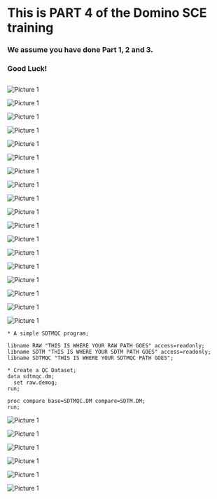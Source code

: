 # This is PART 4 of the Domino SCE training  
### We assume you have done Part 1, 2 and 3. 
### Good Luck!
##
![Picture 1](https://github.com/dominopetter/sce-training/blob/main/intro/4.png)

![Picture 1](https://github.com/dominopetter/sce-training/blob/main/SCE-Training-Part4/1.png)

![Picture 1](https://github.com/dominopetter/sce-training/blob/main/SCE-Training-Part4/2.png)

![Picture 1](https://github.com/dominopetter/sce-training/blob/main/SCE-Training-Part4/3.png)

![Picture 1](https://github.com/dominopetter/sce-training/blob/main/SCE-Training-Part4/4.png)

![Picture 1](https://github.com/dominopetter/sce-training/blob/main/SCE-Training-Part4/5.png)

![Picture 1](https://github.com/dominopetter/sce-training/blob/main/SCE-Training-Part4/6.png)

![Picture 1](https://github.com/dominopetter/sce-training/blob/main/SCE-Training-Part4/7.png)

![Picture 1](https://github.com/dominopetter/sce-training/blob/main/SCE-Training-Part4/8.png)

![Picture 1](https://github.com/dominopetter/sce-training/blob/main/SCE-Training-Part4/9.png)

![Picture 1](https://github.com/dominopetter/sce-training/blob/main/SCE-Training-Part4/10.png)

![Picture 1](https://github.com/dominopetter/sce-training/blob/main/SCE-Training-Part4/11.png)

![Picture 1](https://github.com/dominopetter/sce-training/blob/main/SCE-Training-Part4/12.png)

![Picture 1](https://github.com/dominopetter/sce-training/blob/main/SCE-Training-Part4/13.png)

![Picture 1](https://github.com/dominopetter/sce-training/blob/main/SCE-Training-Part4/14.png)

![Picture 1](https://github.com/dominopetter/sce-training/blob/main/SCE-Training-Part4/15.png)

![Picture 1](https://github.com/dominopetter/sce-training/blob/main/SCE-Training-Part4/16.png)

![Picture 1](https://github.com/dominopetter/sce-training/blob/main/SCE-Training-Part4/7%202.png)

```sas
* A simple SDTMQC program;
 
libname RAW "THIS IS WHERE YOUR RAW PATH GOES" access=readonly;
libname SDTM "THIS IS WHERE YOUR SDTM PATH GOES" access=readonly;
libname SDTMQC "THIS IS WHERE YOUR SDTMQC PATH GOES";
 
* Create a QC Dataset;
data sdtmqc.dm;
  set raw.demog;
run;
 
proc compare base=SDTMQC.DM compare=SDTM.DM;
run;
```

![Picture 1](https://github.com/dominopetter/sce-training/blob/main/SCE-Training-Part4/17.png)

![Picture 1](https://github.com/dominopetter/sce-training/blob/main/SCE-Training-Part4/18.png)

![Picture 1](https://github.com/dominopetter/sce-training/blob/main/SCE-Training-Part4/19.png)

![Picture 1](https://github.com/dominopetter/sce-training/blob/main/SCE-Training-Part4/20.png)

![Picture 1](https://github.com/dominopetter/sce-training/blob/main/SCE-Training-Part4/21.png)

![Picture 1](https://github.com/dominopetter/sce-training/blob/main/SCE-Training-Part4/22.png)
